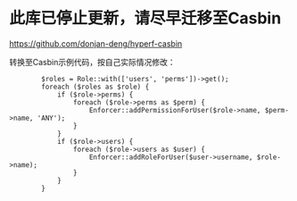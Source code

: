 # 此库已停止更新，请尽早迁移至Casbin

<https://github.com/donjan-deng/hyperf-casbin>

转换至Casbin示例代码，按自己实际情况修改：

```
        $roles = Role::with(['users', 'perms'])->get();
        foreach ($roles as $role) {
            if ($role->perms) {
                foreach ($role->perms as $perm) {
                    Enforcer::addPermissionForUser($role->name, $perm->name, 'ANY');
                }
            }
            if ($role->users) {
                foreach ($role->users as $user) {
                    Enforcer::addRoleForUser($user->username, $role->name);
                }
            }
        }
```